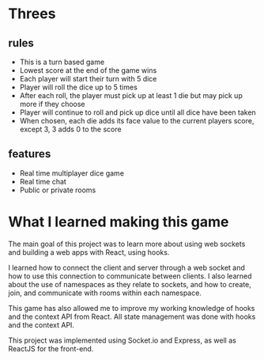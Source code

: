 # Threes

## rules
  * This is a turn based game
  * Lowest score at the end of the game wins
  * Each player will start their turn with 5 dice
  * Player will roll the dice up to 5 times
  * After each roll, the player must pick up at least 1 die but may pick up more if they choose
  * Player will continue to roll and pick up dice until all dice have been taken
  * When chosen, each die adds its face value to the current players score, except 3, 3 adds 0 to the score


## features

  * Real time multiplayer dice game
  * Real time chat
  * Public or private rooms
  


# What I learned making this game
  The main goal of this project was to learn more about using web sockets and building a web apps with React, using hooks.  

  I learned how to connect the client and server through a web socket and how to use this connection to communicate between clients. I also learned about the use of namespaces as they relate to sockets, and how to create, join, and communicate with rooms within each namespace. 
  
  This game has also allowed me to improve my working knowledge of hooks and the context API from React. All state management was done with hooks and the context API.
  
  This project was implemented using Socket.io and Express, as well as ReactJS for the front-end.
